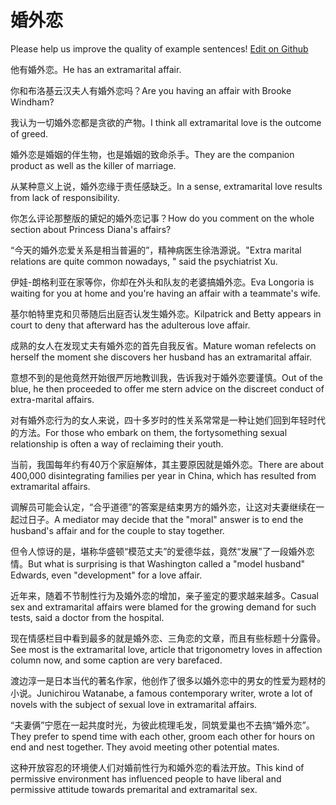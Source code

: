 # 婚外恋

Please help us improve the quality of example sentences! [Edit on Github](https://github.com/jiyushe/jiyu-example-sentence-source/blob/main/chinese/hunwailian.md)

<p><span class="chinese">他有婚外恋。</span><span class="english">He has an extramarital affair.</span></p>

<p><span class="chinese">你和布洛基云汉夫人有婚外恋吗？</span><span class="english">Are you having an affair with Brooke Windham?</span></p>

<p><span class="chinese">我认为一切婚外恋都是贪欲的产物。</span><span class="english">I think all extramarital love is the outcome of greed.</span></p>

<p><span class="chinese">婚外恋是婚姻的伴生物，也是婚姻的致命杀手。</span><span class="english">They are the companion product as well as the killer of marriage.</span></p>

<p><span class="chinese">从某种意义上说，婚外恋缘于责任感缺乏。</span><span class="english">In a sense, extramarital love results from lack of responsibility.</span></p>

<p><span class="chinese">你怎么评论那整版的黛妃的婚外恋记事？</span><span class="english">How do you comment on the whole section about Princess Diana's affairs?</span></p>

<p><span class="chinese">“今天的婚外恋爱关系是相当普遍的”，精神病医生徐浩源说。</span><span class="english">"Extra marital relations are quite common nowadays, " said the psychiatrist Xu.</span></p>

<p><span class="chinese">伊娃-朗格利亚在家等你，你却在外头和队友的老婆搞婚外恋。</span><span class="english">Eva Longoria is waiting for you at home and you're having an affair with a teammate's wife.</span></p>

<p><span class="chinese">基尔帕特里克和贝蒂随后出庭否认发生婚外恋。</span><span class="english">Kilpatrick and Betty appears in court to deny that afterward has the adulterous love affair.</span></p>

<p><span class="chinese">成熟的女人在发现丈夫有婚外恋的首先自我反省。</span><span class="english">Mature woman refelects on herself the moment she discovers her husband has an extramarital affair.</span></p>

<p><span class="chinese">意想不到的是他竟然开始很严厉地教训我，告诉我对于婚外恋要谨慎。</span><span class="english">Out of the blue, he then proceeded to offer me stern advice on the discreet conduct of extra-marital affairs.</span></p>

<p><span class="chinese">对有婚外恋行为的女人来说，四十多岁时的性关系常常是一种让她们回到年轻时代的方法。</span><span class="english">For those who embark on them, the fortysomething sexual relationship is often a way of reclaiming their youth.</span></p>

<p><span class="chinese">当前，我国每年约有40万个家庭解体，其主要原因就是婚外恋。</span><span class="english">There are about 400,000 disintegrating families per year in China, which has resulted from extramarital affairs.</span></p>

<p><span class="chinese">调解员可能会认定，“合乎道德”的答案是结束男方的婚外恋，让这对夫妻继续在一起过日子。</span><span class="english">A mediator may decide that the "moral" answer is to end the husband's affair and for the couple to stay together.</span></p>

<p><span class="chinese">但令人惊讶的是，堪称华盛顿“模范丈夫”的爱德华兹，竟然“发展”了一段婚外恋情。</span><span class="english">But what is surprising is that Washington called a "model husband" Edwards, even "development" for a love affair.</span></p>

<p><span class="chinese">近年来，随着不节制性行为及婚外恋的增加，亲子鉴定的要求越来越多。</span><span class="english">Casual sex and extramarital affairs were blamed for the growing demand for such tests, said a doctor from the hospital.</span></p>

<p><span class="chinese">现在情感栏目中看到最多的就是婚外恋、三角恋的文章，而且有些标题十分露骨。</span><span class="english">See most is the extramarital love, article that trigonometry loves in affection column now, and some caption are very barefaced.</span></p>

<p><span class="chinese">渡边淳一是日本当代的著名作家，他创作了很多以婚外恋中的男女的性爱为题材的小说。</span><span class="english">Junichirou Watanabe, a famous contemporary writer, wrote a lot of novels with the subject of sexual love in extramarital affairs.</span></p>

<p><span class="chinese">“夫妻俩”宁愿在一起共度时光，为彼此梳理毛发，同筑爱巢也不去搞“婚外恋”。</span><span class="english">They prefer to spend time with each other, groom each other for hours on end and nest together. They avoid meeting other potential mates.</span></p>

<p><span class="chinese">这种开放容忍的环境使人们对婚前性行为和婚外恋的看法开放。</span><span class="english">This kind of permissive environment has influenced people to have liberal and permissive attitude towards premarital and extramarital sex.</span></p>

